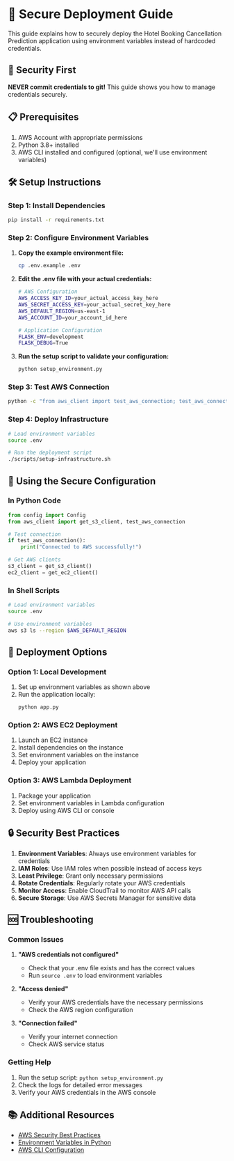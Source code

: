 # 🔐 Secure Deployment Guide

This guide explains how to securely deploy the Hotel Booking Cancellation Prediction application using environment variables instead of hardcoded credentials.

## 🚨 Security First

**NEVER commit credentials to git!** This guide shows you how to manage credentials securely.

## 📋 Prerequisites

1. AWS Account with appropriate permissions
2. Python 3.8+ installed
3. AWS CLI installed and configured (optional, we'll use environment variables)

## 🛠️ Setup Instructions

### Step 1: Install Dependencies

```bash
pip install -r requirements.txt
```

### Step 2: Configure Environment Variables

1. **Copy the example environment file:**
   ```bash
   cp .env.example .env
   ```

2. **Edit the .env file with your actual credentials:**
   ```bash
   # AWS Configuration
   AWS_ACCESS_KEY_ID=your_actual_access_key_here
   AWS_SECRET_ACCESS_KEY=your_actual_secret_key_here
   AWS_DEFAULT_REGION=us-east-1
   AWS_ACCOUNT_ID=your_account_id_here
   
   # Application Configuration
   FLASK_ENV=development
   FLASK_DEBUG=True
   ```

3. **Run the setup script to validate your configuration:**
   ```bash
   python setup_environment.py
   ```

### Step 3: Test AWS Connection

```bash
python -c "from aws_client import test_aws_connection; test_aws_connection()"
```

### Step 4: Deploy Infrastructure

```bash
# Load environment variables
source .env

# Run the deployment script
./scripts/setup-infrastructure.sh
```

## 🔧 Using the Secure Configuration

### In Python Code

```python
from config import Config
from aws_client import get_s3_client, test_aws_connection

# Test connection
if test_aws_connection():
    print("Connected to AWS successfully!")

# Get AWS clients
s3_client = get_s3_client()
ec2_client = get_ec2_client()
```

### In Shell Scripts

```bash
# Load environment variables
source .env

# Use environment variables
aws s3 ls --region $AWS_DEFAULT_REGION
```

## 🚀 Deployment Options

### Option 1: Local Development

1. Set up environment variables as shown above
2. Run the application locally:
   ```bash
   python app.py
   ```

### Option 2: AWS EC2 Deployment

1. Launch an EC2 instance
2. Install dependencies on the instance
3. Set environment variables on the instance
4. Deploy your application

### Option 3: AWS Lambda Deployment

1. Package your application
2. Set environment variables in Lambda configuration
3. Deploy using AWS CLI or console

## 🔒 Security Best Practices

1. **Environment Variables**: Always use environment variables for credentials
2. **IAM Roles**: Use IAM roles when possible instead of access keys
3. **Least Privilege**: Grant only necessary permissions
4. **Rotate Credentials**: Regularly rotate your AWS credentials
5. **Monitor Access**: Enable CloudTrail to monitor AWS API calls
6. **Secure Storage**: Use AWS Secrets Manager for sensitive data

## 🆘 Troubleshooting

### Common Issues

1. **"AWS credentials not configured"**
   - Check that your .env file exists and has the correct values
   - Run `source .env` to load environment variables

2. **"Access denied"**
   - Verify your AWS credentials have the necessary permissions
   - Check the AWS region configuration

3. **"Connection failed"**
   - Verify your internet connection
   - Check AWS service status

### Getting Help

1. Run the setup script: `python setup_environment.py`
2. Check the logs for detailed error messages
3. Verify your AWS credentials in the AWS console

## 📚 Additional Resources

- [AWS Security Best Practices](https://docs.aws.amazon.com/security/)
- [Environment Variables in Python](https://docs.python.org/3/library/os.html#os.environ)
- [AWS CLI Configuration](https://docs.aws.amazon.com/cli/latest/userguide/cli-configure-files.html)
